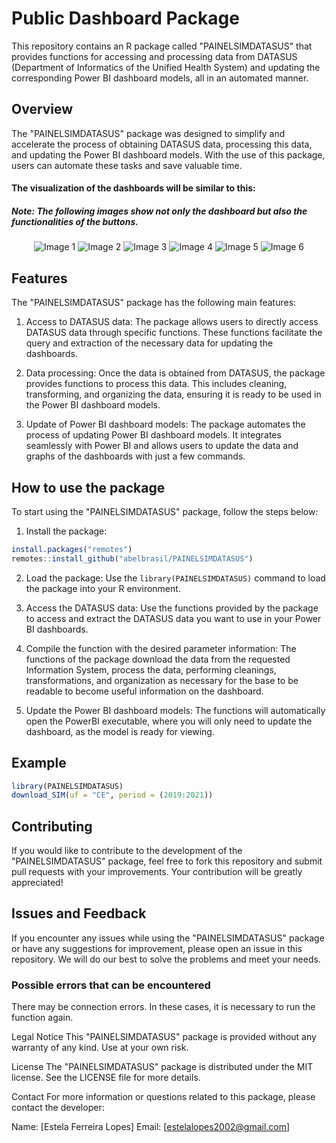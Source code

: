 # Public Dashboard Package

This repository contains an R package called "PAINELSIMDATASUS" that provides functions for accessing and processing data from DATASUS (Department of Informatics of the Unified Health System) and updating the corresponding Power BI dashboard models, all in an automated manner.

## Overview

The "PAINELSIMDATASUS" package was designed to simplify and accelerate the process of obtaining DATASUS data, processing this data, and updating the Power BI dashboard models. With the use of this package, users can automate these tasks and save valuable time.

#### The visualization of the dashboards will be similar to this:
##### Note: The following images show not only the dashboard but also the functionalities of the buttons.

<p align="center">
  <img src="inst/Arquivos_externos/Images/page1.PNG" alt="Image 1">
  <img src="inst/Arquivos_externos/Images/page1.1.PNG" alt="Image 2">
  <img src="inst/Arquivos_externos/Images/page1.2.PNG" alt="Image 3">
  <img src="inst/Arquivos_externos/Images/page1.3.PNG" alt="Image 4">
  <img src="inst/Arquivos_externos/Images/page1.4.PNG" alt="Image 5">
  <img src="inst/Arquivos_externos/Images/page1.5.PNG" alt="Image 6">
</p>

## Features

The "PAINELSIMDATASUS" package has the following main features:

1. Access to DATASUS data: The package allows users to directly access DATASUS data through specific functions. These functions facilitate the query and extraction of the necessary data for updating the dashboards.

2. Data processing: Once the data is obtained from DATASUS, the package provides functions to process this data. This includes cleaning, transforming, and organizing the data, ensuring it is ready to be used in the Power BI dashboard models.

3. Update of Power BI dashboard models: The package automates the process of updating Power BI dashboard models. It integrates seamlessly with Power BI and allows users to update the data and graphs of the dashboards with just a few commands.

## How to use the package

To start using the "PAINELSIMDATASUS" package, follow the steps below:

1. Install the package: 

``` r
install.packages("remotes")
remotes::install_github("abelbrasil/PAINELSIMDATASUS")
```
2. Load the package: Use the `library(PAINELSIMDATASUS)` command to load the package into your R environment.

3. Access the DATASUS data: Use the functions provided by the package to access and extract the DATASUS data you want to use in your Power BI dashboards.

4. Compile the function with the desired parameter information: The functions of the package download the data from the requested Information System, process the data, performing cleanings, transformations, and organization as necessary for the base to be readable to become useful information on the dashboard.

5. Update the Power BI dashboard models: The functions will automatically open the PowerBI executable, where you will only need to update the dashboard, as the model is ready for viewing.

## Example

``` r
library(PAINELSIMDATASUS)
download_SIM(uf = "CE", period = (2019:2021))
```

## Contributing

If you would like to contribute to the development of the "PAINELSIMDATASUS" package, feel free to fork this repository and submit pull requests with your improvements. Your contribution will be greatly appreciated!

## Issues and Feedback

If you encounter any issues while using the "PAINELSIMDATASUS" package or have any suggestions for improvement, please open an issue in this repository. We will do our best to solve the problems and meet your needs.

### Possible errors that can be encountered

There may be connection errors. In these cases, it is necessary to run the function again.

Legal Notice
This "PAINELSIMDATASUS" package is provided without any warranty of any kind. Use at your own risk.

License
The "PAINELSIMDATASUS" package is distributed under the MIT license. See the LICENSE file for more details.

Contact
For more information or questions related to this package, please contact the developer:

Name: [Estela Ferreira Lopes]
Email: [estelalopes2002@gmail.com]
